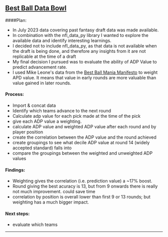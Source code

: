 ## [Best Ball Data Bowl](https://github.com/julia-schmidt-lademann/julia-schmidt-lademann.github.io/blob/main/_includes/best_ball.py)

####Plan:
- In July 2023 data covering past fantasy draft data was made available.
- In combination with the nfl_data_py library I wanted to explore the available data and identify interesting learnings. 
- I decided not to include nfl_data_py, as that data is not available when the draft is being done, and therefore any insights from it are not replicable at the time of a draft
- My final decision I pursued was to evaluate the ability of ADP Value to predict advancement rate.
- I used Mike Leone's data from the [Best Ball Mania Manifesto](https://establishtherun.com/best-ball-mania-manifesto-a-guide-to-winning-big-on-underdog-fantasy/) to weight APD value. It means that value in early rounds are more valuable than value gained in later rounds.

#### Process:
- Import & concat data
- Identify which teams advance to the next round
- Calculate adp value for each pick made at the time of the pick
- give each ADP value a weighting. 
- calculate ADP value and weighted ADP value after each round and by player position
- create the correlation between the ADP value and the round achieved
- create groupings to see what decile ADP value at round 14 (widely accepted standard) falls into
- compare the groupings between the weighted and unweighted ADP values

#### Findings:
- Weighting gives the correlation (i.e. prediction value) a ~17% boost. 
- Round giving the best acuracy is 13, but from 9 onwards there is really not much improvement. could save time
- correlation by position is overall lower than first 9 or 13 rounds; but weighting has a much bigger impact. 

#### Next steps:
- evaluate which teams 

----------------------------------------------------------------------------------------------------

